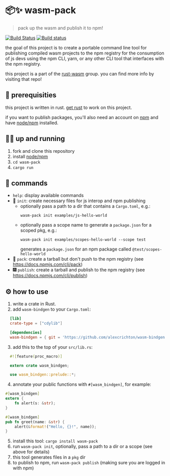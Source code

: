 # 📦✨  wasm-pack
> pack up the wasm and publish it to npm!

[![Build Status](https://travis-ci.org/ashleygwilliams/wasm-pack.svg?branch=master)](https://travis-ci.org/ashleygwilliams/wasm-pack)
[![Build status](https://ci.appveyor.com/api/projects/status/7jjuo5wewu9lyyfi?svg=true)](https://ci.appveyor.com/project/ashleygwilliams/wasm-pack)

the goal of this project is to create a portable command line tool
for publishing compiled wasm projects to the npm registry for the consumption
of js devs using the npm CLI, yarn, or any other CLI tool that interfaces
with the npm registry.

this project is a part of the [rust-wasm] group. you can find more info by
visiting that repo!

[rust-wasm]: https://github.com/rust-lang-nursery/rust-wasm/

## 🔮 prerequisities

this project is written in rust. [get rust] to work on this project.

[get rust]: https://www.rustup.rs/

if you want to publish packages, you'll also need an account on [npm] and have
[node/npm] installed.

[npm]: https://www.npmjs.com
[node/npm]: https://nodejs.org/

## 🏃‍♀️ up and running

1. fork and clone this repository
2. install [node/npm]
2. `cd wasm-pack`
3. `cargo run`

## 💃 commands

- `help`: display available commands
- 🐣  `init`: create necessary files for js interop and npm publishing
  - optionally pass a path to a dir that contains a `Cargo.toml`, e.g.:
    ```
    wasm-pack init examples/js-hello-world
    ```
  - optionally pass a scope name to generate a `package.json` for a scoped pkg, e.g.:
    ```
    wasm-pack init examples/scopes-hello-world --scope test
    ```
    generates a `package.json` for an npm package called `@test/scopes-hello-world`
- 🍱  `pack`: create a tarball but don't push to the npm registry (see https://docs.npmjs.com/cli/pack)
- 🎆  `publish`: create a tarball and publish to the npm registry (see https://docs.npmjs.com/cli/publish)

## ⚙️  how to use

1. write a crate in Rust.
2. add `wasm-bindgen` to your `Cargo.toml`:

  ```toml
    [lib]
    crate-type = ["cdylib"]

    [dependencies]
    wasm-bindgen = { git = 'https://github.com/alexcrichton/wasm-bindgen' }
  ```
3. add this to the top of your `src/lib.rs`:

  ```rust
    #![feature(proc_macro)]

    extern crate wasm_bindgen;

    use wasm_bindgen::prelude::*;
  ```

4. annotate your public functions with `#[wasm_bindgen]`, for example:

  ```rust
  #[wasm_bindgen]
  extern {
      fn alert(s: &str);
  }

  #[wasm_bindgen]
  pub fn greet(name: &str) {
      alert(&format!("Hello, {}!", name));
  }
  ```

5. install this tool: `cargo install wasm-pack`
6. run `wasm-pack init`, optionally, pass a path to a dir or a scope (see above for details)
7. this tool generates files in a `pkg` dir
8. to publish to npm, run `wasm-pack publish` (making sure you are logged in with npm)

[rust-wasm/36]: https://github.com/rust-lang-nursery/rust-wasm/issues/36
[wasm-bindgen]: https://github.com/alexcrichton/wasm-bindgen
